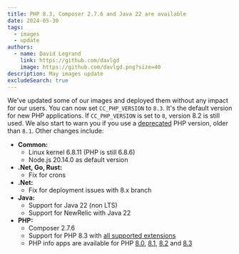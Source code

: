 ```yaml
---
title: PHP 8.3, Composer 2.7.6 and Java 22 are available
date: 2024-05-30
tags:
  - images
  - update
authors:
  - name: David Legrand
    link: https://github.com/davlgd
    image: https://github.com/davlgd.png?size=40
description: May images update
excludeSearch: true
---
```


We've updated some of our images and deployed them without any impact for our users. You can now set `CC_PHP_VERSION` to `8.3`. It's the default version for new PHP applications. If `CC_PHP_VERSION` is set to `8`, version 8.2 is still used. We also start to warn you if you use a [deprecated](https://www.php.net/supported-versions.php) PHP version, older than `8.1`. Other changes include:

* **Common:**
  * Linux kernel 6.8.11 (PHP is still 6.8.6)
  * Node.js 20.14.0 as default version
* **.Net, Go, Rust:**
  * Fix for crons
* **.Net:**
  * Fix for deployment issues with 8.x branch
* **Java:**
  * Support for Java 22 (non LTS)
  * Support for NewRelic with Java 22
* **PHP:**
  * Composer 2.7.6
  * Support for PHP 8.3 with [all supported extensions](/doc/applications/php/#available-extensions-and-modules)
  * PHP info apps are available for PHP [8.0](https://php80info.cleverapps.io), [8.1](https://php83info.cleverapps.io), [8.2](https://php83info.cleverapps.io) and [8.3](https://php83info.cleverapps.io)